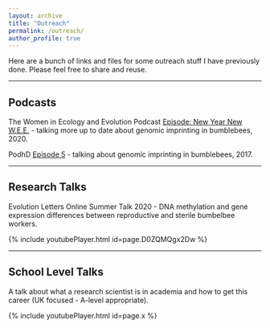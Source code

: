 ```yaml
---
layout: archive
title: "Outreach"
permalink: /outreach/
author_profile: true
---
```


Here are a bunch of links and files for some outreach stuff I have previously done. Please feel free to share and reuse.

---

<h2>Podcasts</h2>

The Women in Ecology and Evolution Podcast [Episode: New Year New W.E.E.](https://www.theweepodcast.org/podcast/episode/480d248f/new-year-new-wee) - talking more up to date about genomic imprinting in bumblebees, 2020.

PodhD [Episode 5](https://soundcloud.com/user-711798858/podhd-episode-5) - talking about genomic imprinting in bumblebees, 2017.

---

<h2>Research Talks</h2>

Evolution Letters Online Summer Talk 2020 - DNA methylation and gene expression differences between reproductive and sterile bumbelbee workers.

{% include youtubePlayer.html id=page.D0ZQMQgx2Dw %}

---

<h2>School Level Talks</h2>

A talk about what a research scientist is in academia and how to get this career (UK focused - A-level appropriate).

{% include youtubePlayer.html id=page.x %}